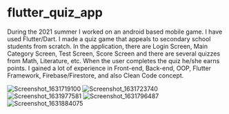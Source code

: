# flutter_quiz_app

During the 2021 summer I worked on an android based mobile game. I have used Flutter/Dart. I made a quiz
game that appeals to secondary school students from scratch. In the application, there are Login Screen,
Main Category Screen, Test Screen, Score Screen and there are several quizzes from Math, Literature, etc.
When the user completes the quiz he/she earns points. I gained a lot of experience in Front-end, Back-end,
OOP, Flutter Framework, Firebase/Firestore, and also Clean Code concept.

![Screenshot_1631719100](https://user-images.githubusercontent.com/42948198/136916541-b1a874fc-7827-421c-9349-9386831dac30.png)
![Screenshot_1631723740](https://user-images.githubusercontent.com/42948198/136916618-f8beda36-3a68-4116-a0c8-9b7be24f24c2.png)
![Screenshot_1631977581](https://user-images.githubusercontent.com/42948198/136916725-288744ea-fb82-49e1-b0d4-f12da1b7ea74.png)
![Screenshot_1631796487](https://user-images.githubusercontent.com/42948198/136916786-01ecd69f-237f-41e2-b450-8c50e163bd27.png)
![Screenshot_1631884075](https://user-images.githubusercontent.com/42948198/136916818-c12ec0e2-1d52-4cc0-8db0-90cb6e0c53f4.png)
